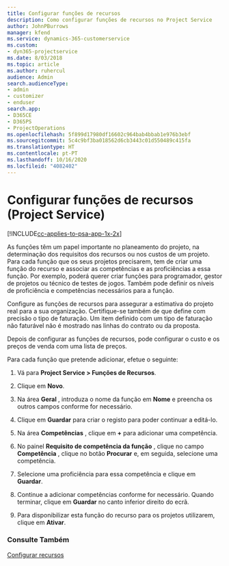```yaml
---
title: Configurar funções de recursos
description: Como configurar funções de recursos no Project Service
author: JohnPBurrows
manager: kfend
ms.service: dynamics-365-customerservice
ms.custom:
- dyn365-projectservice
ms.date: 8/03/2018
ms.topic: article
ms.author: ruhercul
audience: Admin
search.audienceType:
- admin
- customizer
- enduser
search.app:
- D365CE
- D365PS
- ProjectOperations
ms.openlocfilehash: 5f899d17980df16602c964bab4bbab1e976b3ebf
ms.sourcegitcommit: 5c4c9bf3ba018562d6cb3443c01d550489c415fa
ms.translationtype: HT
ms.contentlocale: pt-PT
ms.lasthandoff: 10/16/2020
ms.locfileid: "4082402"
---
```

# <a name="configure-resource-roles-project-service"></a>Configurar funções de recursos (Project Service)

[!INCLUDE[cc-applies-to-psa-app-1x-2x](../includes/cc-applies-to-psa-app-1x-2x.md)]

As funções têm um papel importante no planeamento do projeto, na determinação dos requisitos dos recursos ou nos custos de um projeto. Para cada função que os seus projetos precisarem, tem de criar uma função do recurso e associar as competências e as proficiências a essa função. Por exemplo, poderá querer criar funções para programador, gestor de projetos ou técnico de testes de jogos. Também pode definir os níveis de proficiência e competências necessários para a função.  
  
 Configure as funções de recursos para assegurar a estimativa do projeto real para a sua organização.  Certifique-se também de que define com precisão o tipo de faturação. Um item definido com um tipo de faturação não faturável não é mostrado nas linhas do contrato ou da proposta.  
  
 Depois de configurar as funções de recursos, pode configurar o custo e os preços de venda com uma lista de preços.  
  
 Para cada função que pretende adicionar, efetue o seguinte:  
  
1.  Vá para **Project Service > Funções de Recursos**.  
  
2.  Clique em **Novo**.  
  
3.  Na área **Geral** , introduza o nome da função em **Nome** e preencha os outros campos conforme for necessário.  
  
4.  Clique em **Guardar** para criar o registo para poder continuar a editá-lo.  
  
5.  Na área **Competências** , clique em **+** para adicionar uma competência.  
  
6.  No painel **Requisito de competência da função** , clique no campo **Competência** , clique no botão **Procurar** e, em seguida, selecione uma competência.  
  
7.  Selecione uma proficiência para essa competência e clique em **Guardar**.  
  
8.  Continue a adicionar competências conforme for necessário. Quando terminar, clique em **Guardar** no canto inferior direito do ecrã.  
  
9. Para disponibilizar esta função do recurso para os projetos utilizarem, clique em **Ativar**.  
  
### <a name="see-also"></a>Consulte Também  
 [Configurar recursos](../psa/set-up-resources.md)
